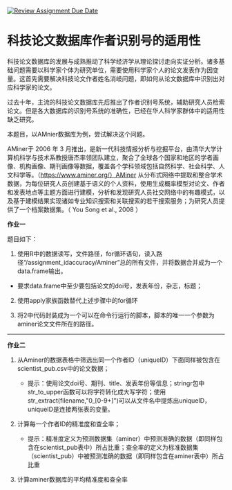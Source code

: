 [![Review Assignment Due Date](https://classroom.github.com/assets/deadline-readme-button-24ddc0f5d75046c5622901739e7c5dd533143b0c8e959d652212380cedb1ea36.svg)](https://classroom.github.com/a/wmyKvGb0)
# 科技论文数据库作者识别号的适用性

科技论文数据库的发展与成熟推动了科学经济学从理论探讨走向实证分析。诸多基础问题需要以科学家个体为研究单位，需要使用科学家个人的论文发表作为因变量。这首先需要解决科技论文作者姓名消岐问题，即如何从论文数据库中识别出对应科学家的论文。

过去十年，主流的科技论文数据库先后推出了作者识别号系统，辅助研究人员检索论文。但是各大数据库的识别号系统的准确性，已经在华人科学家群体中的适用性缺乏研究。

本题目，以AMnier数据库为例，尝试解决这个问题。

AMiner于 2006 年 3 月推出，是新一代科技情报分析与挖掘平台，由清华大学计算机科学与技术系教授唐杰率领团队建立，聚合了全球各个国家和地区的学者画像、机构画像、期刊画像等数据，覆盖各个学科领域包括自然科学、社会科学、人文科学等。（https://www.aminer.org/）AMiner 从分布式网络中提取和整合学术数据，为每位研究人员创建基于语义的个人资料，使用生成概率模型对论文、作者和发表地点等主题方面进行建模，分析和发现研究人员社交网络中的有趣模式，以及基于建模结果实现诸如专业知识搜索和关联搜索的若干搜索服务；为研究人员提供了一个档案数据集。（ You Song et al., 2008 ）

**作业一**

题目如下：

1. 使用R中的数据读写，文件路径，for循环语句，读入路径“/assignment_idaccuracy/Aminer”总的所有文件，并将数据合并成为一个data.frame输出。

  - 要求data.frame中至少要包括论文的doi号，发表年份，杂志，标题；

2. 使用apply家族函数替代上述步骤中的for循环

3. 将2中代码封装成为一个可以在命令行运行的脚本，脚本的唯一一个参数为aminer论文文件所在的路径。

---

**作业二**

1. 从Aminer的数据表格中筛选出同一个作者ID（uniqueID）下面同样被包含在scientist_pub.csv中的论文数据；
   - 提示：使用论文doi号、期刊、title、发表年份等信息；stringr包中str_to_upper函数可以将字符转化成大写字符；使用str_extract(filename,"0_[0-9+]")可以从文件名中提炼出uniqueID，uniqueID是连接两张表的变量。

2. 计算每一个作者ID的精准度和查全率；
   - 提示：精准度定义为预测数据集（aminer）中预测准确的数据（即同样包含在scientist_pub表中）所占比重；查全率的定义为标准数据集（scientist_pub）中被预测准确的数据（即同样包含在aminer表中）所占比重

3. 计算aminer数据库的平均精准度和查全率
